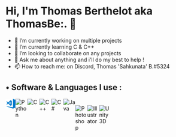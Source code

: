 # Hi, I'm Thomas Berthelot aka ThomasBe:. 👋


- 🔭 I’m currently working on multiple projects
- 🌱 I’m currently learning C & C++ 
- 👯 I’m looking to collaborate on any projects
- 💬 Ask me about anything and i'll do my best to help !
- 📫 How to reach me: on Discord, Thomas 'Sahkunata' B.#5324

## • Software & Languages I use :

<img align="left" alt="Visual Studio Code" width="26px" src="https://raw.githubusercontent.com/github/explore/80688e429a7d4ef2fca1e82350fe8e3517d3494d/topics/visual-studio-code/visual-studio-code.png" />
<img align="left" alt="Python" width="32px" src="https://img.icons8.com/color/2x/python.png" />
<img align="left" alt="C" width="32px" src="https://img.icons8.com/color/2x/c-programming.png" />
<img align="left" alt="C++" width="32px" src="https://img.icons8.com/color/2x/c-plus-plus-logo.png" />
<img align="left" alt="C#" width="32px" src="https://img.icons8.com/color/2x/c-sharp-logo.png" />
<img align="left" alt="Java" width="32px" src="https://img.icons8.com/color/2x/java-coffee-cup-logo.png" />
<br>
<img align="left" alt="Photoshop" width="32px" src="https://img.icons8.com/color/2x/adobe-photoshop.png" />
<img align="left" alt="Illustrator" width="32px" src="https://img.icons8.com/color/2x/adobe-illustrator.png" />
<img align="left" alt="Unity 3D" width="32px" src="https://img.icons8.com/ios-filled/2x/unity.png" />

